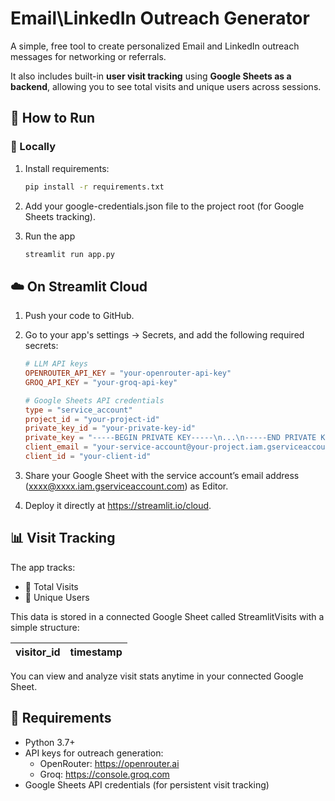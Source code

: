 # Email\LinkedIn Outreach Generator

A simple, free tool to create personalized Email and LinkedIn outreach messages for networking or referrals.

It also includes built-in **user visit tracking** using **Google Sheets as a backend**, allowing you to see total visits and unique users across sessions.

## 🚀 How to Run

### 🔧 Locally

1. Install requirements:
    ```bash
    pip install -r requirements.txt
    ```

2. Add your google-credentials.json file to the project root (for Google Sheets tracking).

3. Run the app
    ```bash
    streamlit run app.py
    ```
## ☁️ On Streamlit Cloud
1. Push your code to GitHub.

2. Go to your app's settings → Secrets, and add the following required secrets:

    ```toml
    # LLM API keys
    OPENROUTER_API_KEY = "your-openrouter-api-key"
    GROQ_API_KEY = "your-groq-api-key"

    # Google Sheets API credentials
    type = "service_account"
    project_id = "your-project-id"
    private_key_id = "your-private-key-id"
    private_key = "-----BEGIN PRIVATE KEY-----\n...\n-----END PRIVATE KEY-----\n"
    client_email = "your-service-account@your-project.iam.gserviceaccount.com"
    client_id = "your-client-id"
    ```

3. Share your Google Sheet with the service account’s email address (xxxx@xxxx.iam.gserviceaccount.com) as Editor.

4. Deploy it directly at https://streamlit.io/cloud.

## 📊 Visit Tracking
The app tracks:
* 🔁 Total Visits
* 🧍 Unique Users

This data is stored in a connected Google Sheet called StreamlitVisits with a simple structure:

| visitor\_id | timestamp |
| ----------- | --------- |

You can view and analyze visit stats anytime in your connected Google Sheet.

## 🔐 Requirements
* Python 3.7+
* API keys for outreach generation:
    * OpenRouter: https://openrouter.ai
    * Groq: https://console.groq.com 
* Google Sheets API credentials (for persistent visit tracking)